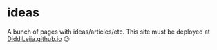 # ideas

A bunch of pages with ideas/articles/etc. This site must be deployed at [DiddiLeija.github.io](https://diddileija.github.io/log) :wink:
